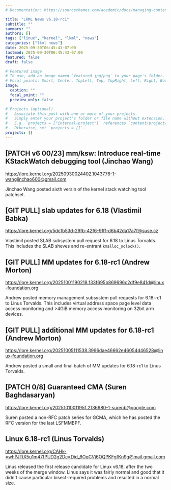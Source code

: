 ```yaml
---
# Documentation: https://sourcethemes.com/academic/docs/managing-content/

title: "LKML News v6.18-rc1"
subtitle: ""
summary: ""
authors: []
tags: ["linux", "kernel", "lkml", "news"]
categories: ["lkml news"]
date: 2025-09-30T06:45:43-07:00
lastmod: 2025-09-30T06:45:43-07:00
featured: false
draft: false

# Featured image
# To use, add an image named `featured.jpg/png` to your page's folder.
# Focal points: Smart, Center, TopLeft, Top, TopRight, Left, Right, BottomLeft, Bottom, BottomRight.
image:
  caption: ""
  focal_point: ""
  preview_only: false

# Projects (optional).
#   Associate this post with one or more of your projects.
#   Simply enter your project's folder or file name without extension.
#   E.g. `projects = ["internal-project"]` references `content/project/deep-learning/index.md`.
#   Otherwise, set `projects = []`.
projects: []
---
```


[PATCH v6 00/23] mm/ksw: Introduce real-time KStackWatch debugging tool (Jinchao Wang)
--------------------------------------------------------------------------------------

https://lore.kernel.org/20250930024402.1043776-1-wangjinchao600@gmail.com

Jinchao Wang posted sixth versin of the kernel stack watching tool patchset.


[GIT PULL] slab updates for 6.18 (Vlastimil Babka)
--------------------------------------------------

https://lore.kernel.org/5dc1b53d-29fb-42f6-9fff-d6b42da17a7f@suse.cz

Vlastimil posted SLAB subsystem pull request for 6.18 to Linus Torvalds.  This
includes the SLAB sheves and re-entrant `kmalloc_nolock()`.


[GIT PULL] MM updates for 6.18-rc1 (Andrew Morton)
--------------------------------------------------

https://lore.kernel.org/20251001190218.f33f695b869696c2df9e841d@linux-foundation.org

Andrew posted memory management subsystem pull requests for 6.18-rc1 to Linus
Torvalds.  This includes virtual address space page level data access
monitoring and >4GiB memory access monitoring on 32bit arm devices.


[GIT PULL] additional MM updates for 6.18-rc1 (Andrew Morton)
-------------------------------------------------------------

https://lore.kernel.org/20251005111538.3996dae46662e46054d46528@linux-foundation.org

Andrew posted a small and final batch of MM updates for 6.18-rc1 to Linus
Torvalds.


[PATCH 0/8] Guaranteed CMA (Suren Baghdasaryan)
-----------------------------------------------

https://lore.kernel.org/20251010011951.2136980-1-surenb@google.com

Suren posted a non-RFC patch series for GCMA, which he has posted the RFC
version for the last LSFMMBPF.


Linux 6.18-rc1 (Linus Torvalds)
-------------------------------

https://lore.kernel.org/CAHk-=whPJTtX5u1m47fPUD2g2Dc=Did_6OqCVj6OQPKFgfKn9g@mail.gmail.com

Linus released the first release candidate for Linux v6.18, after the two weeks
of the merge window.  Linus says it was fairly normal and good that it didn't
cause particular bisect-required problems and resulted in a normal size.
